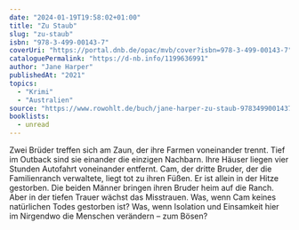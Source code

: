 ```yaml
---
date: "2024-01-19T19:58:02+01:00"
title: "Zu Staub"
slug: "zu-staub"
isbn: "978-3-499-00143-7"
coverUri: "https://portal.dnb.de/opac/mvb/cover?isbn=978-3-499-00143-7"
cataloguePermalink: "https://d-nb.info/1199636991"
author: "Jane Harper"
publishedAt: "2021"
topics:
  - "Krimi"
  - "Australien"
source: "https://www.rowohlt.de/buch/jane-harper-zu-staub-9783499001437"
booklists:
  - unread
---
```


Zwei Brüder treffen sich am Zaun, der ihre Farmen voneinander trennt. Tief im 
Outback sind sie einander die einzigen Nachbarn. Ihre Häuser liegen vier Stunden 
Autofahrt voneinander entfernt. Cam, der dritte Bruder, der die Familienranch 
verwaltete, liegt tot zu ihren Füßen. Er ist allein in der Hitze gestorben. Die 
beiden Männer bringen ihren Bruder heim auf die Ranch. Aber in der tiefen Trauer 
wächst das Misstrauen. Was, wenn Cam keines natürlichen Todes gestorben ist? Was, 
wenn Isolation und Einsamkeit hier im Nirgendwo die Menschen verändern – zum Bösen?